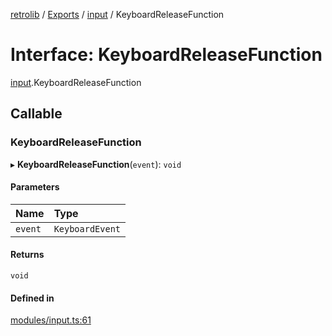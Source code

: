 [retrolib](../README.md) / [Exports](../modules.md) / [input](../modules/input.md) / KeyboardReleaseFunction

# Interface: KeyboardReleaseFunction

[input](../modules/input.md).KeyboardReleaseFunction

## Callable

### KeyboardReleaseFunction

▸ **KeyboardReleaseFunction**(`event`): `void`

#### Parameters

| Name | Type |
| :------ | :------ |
| `event` | `KeyboardEvent` |

#### Returns

`void`

#### Defined in

[modules/input.ts:61](https://github.com/philbgarner/retrolib/blob/a3f3c14/src/modules/input.ts#L61)
